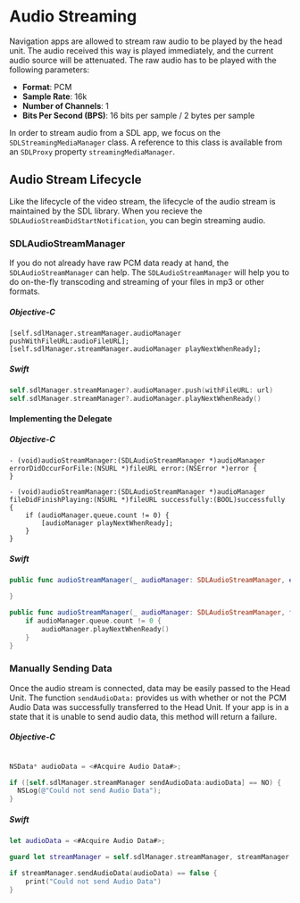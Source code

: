 # Audio Streaming
Navigation apps are allowed to stream raw audio to be played by the head unit. The audio received this way is played immediately, and the current audio source will be attenuated. The raw audio has to be played with the following parameters:

* **Format**: PCM
* **Sample Rate**: 16k
* **Number of Channels**: 1
* **Bits Per Second (BPS)**: 16 bits per sample / 2 bytes per sample

In order to stream audio from a SDL app, we focus on the `SDLStreamingMediaManager` class. A reference to this class is available from an `SDLProxy` property `streamingMediaManager`.

## Audio Stream Lifecycle
Like the lifecycle of the video stream, the lifecycle of the audio stream is maintained by the SDL library. When you recieve the `SDLAudioStreamDidStartNotification`, you can begin streaming audio.

### SDLAudioStreamManager
If you do not already have raw PCM data ready at hand, the `SDLAudioStreamManager` can help. The `SDLAudioStreamManager` will help you to do on-the-fly transcoding and streaming of your files in mp3 or other formats.

##### Objective-C
```objc
[self.sdlManager.streamManager.audioManager pushWithFileURL:audioFileURL];
[self.sdlManager.streamManager.audioManager playNextWhenReady];
```

##### Swift
```swift
self.sdlManager.streamManager?.audioManager.push(withFileURL: url)
self.sdlManager.streamManager?.audioManager.playNextWhenReady()
```

#### Implementing the Delegate

##### Objective-C
```objc
- (void)audioStreamManager:(SDLAudioStreamManager *)audioManager errorDidOccurForFile:(NSURL *)fileURL error:(NSError *)error {
}

- (void)audioStreamManager:(SDLAudioStreamManager *)audioManager fileDidFinishPlaying:(NSURL *)fileURL successfully:(BOOL)successfully {
    if (audioManager.queue.count != 0) {
        [audioManager playNextWhenReady];
    }
}
```

##### Swift
```swift
public func audioStreamManager(_ audioManager: SDLAudioStreamManager, errorDidOccurForFile fileURL: URL, error: Error) {

}

public func audioStreamManager(_ audioManager: SDLAudioStreamManager, fileDidFinishPlaying fileURL: URL, successfully: Bool) {
    if audioManager.queue.count != 0 {
        audioManager.playNextWhenReady()
    }
}
```

### Manually Sending Data
Once the audio stream is connected, data may be easily passed to the Head Unit. The function `sendAudioData:` provides us with whether or not the PCM Audio Data was successfully transferred to the Head Unit. If your app is in a state that it is unable to send audio data, this method will return a failure.

##### Objective-C
```objective-c

NSData* audioData = <#Acquire Audio Data#>;

if ([self.sdlManager.streamManager sendAudioData:audioData] == NO) {
  NSLog(@"Could not send Audio Data");
}
```

##### Swift
```swift
let audioData = <#Acquire Audio Data#>;

guard let streamManager = self.sdlManager.streamManager, streamManager.isAudioConnected else { return }

if streamManager.sendAudioData(audioData) == false {
    print("Could not send Audio Data")
}
```